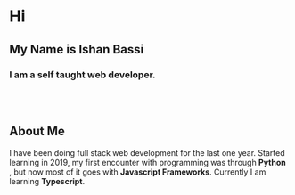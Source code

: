# Hi
## My  Name is **Ishan Bassi**
### I am a self taught web developer.
<br  />
<br  />

## About Me
I have been doing full stack web development for the last one year. Started learning in 2019, my first encounter with programming was through **Python** , but now most of it goes with **Javascript Frameworks**. Currently I am learning **Typescript**.












